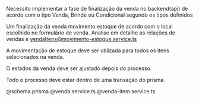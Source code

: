 Necessito implementar a fase de finalização da venda no backend(api) de acordo com o tipo Venda, Brinde ou Condicional segundo os tipos definidos

Um finalização da venda movimento estoque de acordo com o local escolhido no formulário de venda.
Analise em detalhe as relações de vendas e vendaItens@movimento-estoque.service.ts

A movimentação de estoque deve ser utilizada para todos os itens selecionados na venda.

O estados da venda deve ser ajustado depois do processo.

Todo o processo deve estar dentro de uma transação do prisma.

@schema.prisma @venda.service.ts @venda-item.service.ts
